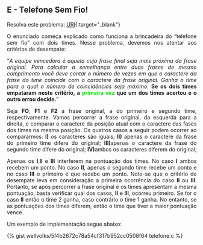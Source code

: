  <div id="telefone">
 
 </div>
 
## E - Telefone Sem Fio!

Resolva este problema:
[URI][uri-1448]{:target="_blank"}


<p align="justify">
O enunciado começa explicado como funciona a brincadeira do “telefone sem fio” com dois times. Nesse problema, devemos nos atentar aos critérios de desempate: 
</p>
<p align="justify">
 “<i>A equipe vencedora é aquela cuja frase final seja mais próxima da frase original. Para calcular a semelhança entre duas frases de mesmo comprimento você deve contar o número de vezes em que o caractere da frase do time coincide com o caractere da frase original. Ganha o time para o qual o número de coincidências seja máximo.</i> <b>Se os dois times empataram neste critério, a <font color = “red” > primeira vez </font> que um dos times acertou e o outro errou decide.</b>”
</p>
<p align="justify">
Seja <b>FO</b>, <b>F1</b> e <b>F2</b> a frase original, a do primeiro e segundo time, respectivamente. Vamos percorrer a frase original, da esquerda para a direita, e comparar o caractere da posição atual com o caractere das fases dos times na mesma posição. Os quatros casos a seguir podem ocorrer ao compararmos: <b>I)</b> os caracteres são iguais;  <b>II)</b> apenas o caractere da frase do primeiro time difere do original; <b>III)</b>apenas o caractere da frase do segundo time difere do original; <b>IV)</b>ambos os caracteres diferem do original;
</p>
<p align="justify">
Apenas os <b>I</b>,<b>II</b> e <b>III</b> interferem na pontuação dos times. No caso <b>I</b> ambos recebem um ponto. No caso <b>II</b>, apenas o segundo time recebe um ponto e no caso <b>III</b> o primeiro é que recebe um ponto. Note-se que o critério de desempate leva em consideração a primeira ocorrência do caso <b>II</b> ou <b>III</b>. Portanto, se após percorrer a frase original e os times apresentam a mesma pontuação, basta verificar qual dos casos, <b>II</b> e <b>III</b>, ocorreu primeiro. Se for o caso <b>II</b> então o time 2 ganha, caso contrário o time 1 ganha. No entanto, se as pontuações dos times diferem, então o time que tiver a maior pontuação vence. 
</p>


Um exemplo de implementação segue abaixo:

{% gist wellvolks/5f4b2672c78a54cf317b952cc0508f64 telefone.c %}


[uri-1448]:		https://www.urionlinejudge.com.br/judge/pt/problems/view/1448

